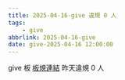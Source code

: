 ```yaml
---
title: 2025-04-16-give 違規 0 人
tags:
    - give
abbrlink: 2025-04-16-give
date: give-2025-04-16 12:00:00
---
```

give 板 [板規連結](https://www.ptt.cc/bbs/give/M.1612495900.A.C32.html)
昨天違規 0 人
